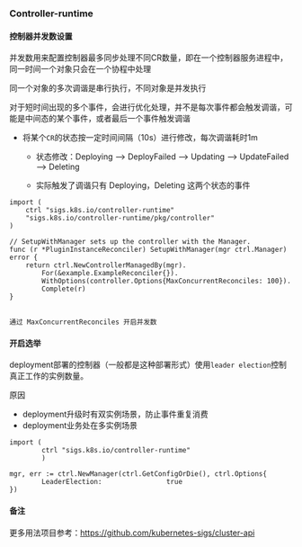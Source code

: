 ### Controller-runtime

#### 控制器并发数设置

并发数用来配置控制器最多同步处理不同CR数量，即在一个控制器服务进程中，同一时间一个对象只会在一个协程中处理

同一个对象的多次调谐是串行执行，不同对象是并发执行

对于短时间出现的多个事件，会进行优化处理，并不是每次事件都会触发调谐，可能是中间态的某个事件，或者最后一个事件触发调谐

* 将某个`CR`的状态按一定时间间隔（10s）进行修改，每次调谐耗时1m

  * 状态修改：Deploying --> DeployFailed --> Updating --> UpdateFailed --> Deleting

  * 实际触发了调谐只有 Deploying，Deleting 这两个状态的事件 

    

```golang
import (
	ctrl "sigs.k8s.io/controller-runtime"
	"sigs.k8s.io/controller-runtime/pkg/controller"
)

// SetupWithManager sets up the controller with the Manager.
func (r *PluginInstanceReconciler) SetupWithManager(mgr ctrl.Manager) error {
	return ctrl.NewControllerManagedBy(mgr).
		For(&example.ExampleReconciler{}).
   	    WithOptions(controller.Options{MaxConcurrentReconciles: 100}).
		Complete(r)
}


通过 MaxConcurrentReconciles 开启并发数
```



#### 开启选举

deployment部署的控制器（一般都是这种部署形式）使用`leader election`控制真正工作的实例数量。

原因

* deployment升级时有双实例场景，防止事件重复消费
* deployment业务处在多实例场景

```golang
import (
		ctrl "sigs.k8s.io/controller-runtime"
		)

mgr, err := ctrl.NewManager(ctrl.GetConfigOrDie(), ctrl.Options{
		LeaderElection:                true
})
```



#### 备注

更多用法项目参考：https://github.com/kubernetes-sigs/cluster-api


